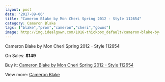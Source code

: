 ```yaml
---
layout: post
date: '2017-09-06'
title: "Cameron Blake by Mon Cheri Spring 2012 - Style 112654"
category: Cameron Blake
tags: ["blake","prom","cameron","cheri","gowns"]
image: http://img.idealgown.com/1016-thickbox_default/cameron-blake-by-mon-cheri-spring-2012-style-112654.jpg
---
```

Cameron Blake by Mon Cheri Spring 2012 - Style 112654

On Sales: **$149**
<a href="https://www.idealgown.com/en/cameron-blake/459-cameron-blake-by-mon-cheri-spring-2012-style-112654.html"><amp-img layout="responsive" width="600" height="600" src="//img.idealgown.com/1016-thickbox_default/cameron-blake-by-mon-cheri-spring-2012-style-112654.jpg" alt="Cameron Blake by Mon Cheri Spring 2012 - Style 112654 0" /></a>
<a href="https://www.idealgown.com/en/cameron-blake/459-cameron-blake-by-mon-cheri-spring-2012-style-112654.html"><amp-img layout="responsive" width="600" height="600" src="//img.idealgown.com/1017-thickbox_default/cameron-blake-by-mon-cheri-spring-2012-style-112654.jpg" alt="Cameron Blake by Mon Cheri Spring 2012 - Style 112654 1" /></a>

Buy it: [Cameron Blake by Mon Cheri Spring 2012 - Style 112654](https://www.idealgown.com/en/cameron-blake/459-cameron-blake-by-mon-cheri-spring-2012-style-112654.html "Cameron Blake by Mon Cheri Spring 2012 - Style 112654")

View more: [Cameron Blake](https://www.idealgown.com/en/7-cameron-blake "Cameron Blake")